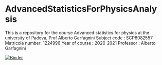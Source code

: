 # AdvancedStatisticsForPhysicsAnalysis
This is a repository for the course Advanced statistics for physics at the university of Padova, Prof Alberto Garfagnini
Subject code : SCP8082557
Matricola number: 1224996
Year of course : 2020-2021
Professor :  Alberto Garfagnini


[![Binder](https://mybinder.org/badge_logo.svg)](https://mybinder.org/v2/gh/vijanard1/AdvancedStatisticsForPhysicsAnalysis/main)

